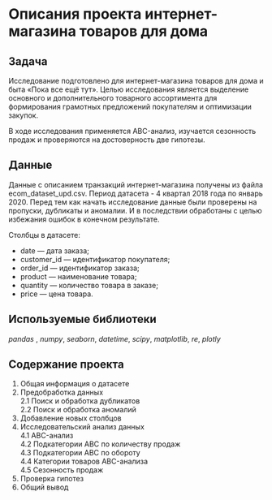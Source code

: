 # Описания проекта интернет-магазина товаров для дома

## Задача

Исследование подготовлено для интернет-магазина товаров для дома и быта «Пока все ещё тут». Целью исследования является выделение основного и дополнительного товарного ассортимента для формирования грамотных предложений покупателям и оптимизации закупок.

В ходе исследования применяется ABC-анализ, изучается сезонность продаж и проверяются на достоверность две гипотезы.

## Данные

Данные с описанием транзакций интернет-магазина получены из файла ecom_dataset_upd.csv. Период датасета - 4 квартал 2018 года по январь 2020. Перед тем как начать исследование данные были проверены на пропуски, дубликаты и аномалии. И в последствии обработаны с целью избежания ошибок в конечном результате.

Столбцы в датасете:

- date — дата заказа;
- customer_id — идентификатор покупателя;
- order_id — идентификатор заказа;
- product — наименование товара;
- quantity — количество товара в заказе;
- price — цена товара.

## Используемые библиотеки
*pandas* , *numpy*, *seaborn*, *datetime*, *scipy*, *matplotlib*, *re*, *plotly*

## Содержание проекта
1.  Общая информация о датасете  
2.  Предобработка данных  
   2.1  Поиск и обработка дубликатов  
   2.2  Поиск и обработка аномалий  
3.  Добавление новых столбцов  
4.  Исследовательский анализ данных  
   4.1  ABC-анализ  
   4.2  Подкатегории ABC по количеству продаж  
   4.3  Подкатегории ABC по обороту  
   4.4  Категории товаров ABC-анализа  
   4.5  Сезонность продаж  
5.  Проверка гипотез  
6.  Общий вывод  
